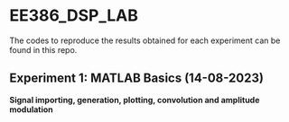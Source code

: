 # EE386_DSP_LAB
The codes to reproduce the results obtained for each experiment can be found in this repo.
## Experiment 1: MATLAB Basics (14-08-2023)
<b> Signal importing, generation, plotting, convolution and amplitude modulation </b>
